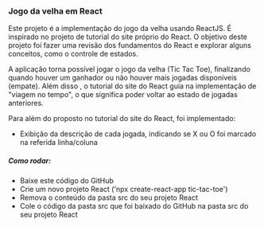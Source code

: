 ### Jogo da velha em React

Este projeto é a implementação do jogo da velha usando ReactJS. É inspirado no projeto de tutorial do site próprio do React. O objetivo deste projeto foi fazer uma revisão dos fundamentos do React e explorar alguns conceitos, como o controle de estados. 

A aplicação torna possível jogar o jogo da velha (Tic Tac Toe), finalizando quando houver um ganhador ou não houver mais jogadas disponíveis (empate). Além disso , o tutorial do site do React guia na implementação de "viagem no tempo", o que significa poder voltar ao estado de jogadas anteriores.

Para além do proposto no tutorial do site do React, foi implementado:
- Exibição da descrição de cada jogada, indicando se X ou O foi marcado na referida linha/coluna

##### Como rodar:
- Baixe este código do GitHub
- Crie um novo projeto React ('npx create-react-app tic-tac-toe')
- Remova o conteúdo da pasta src do seu projeto React
- Cole o código da pasta src que foi baixado do GitHub na pasta src do seu projeto React